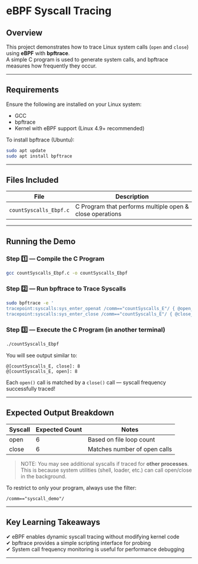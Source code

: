 # eBPF Syscall Tracing

## Overview
This project demonstrates how to trace Linux system calls (`open` and `close`) using **eBPF** with **bpftrace**.  
A simple C program is used to generate system calls, and bpftrace measures how frequently they occur.

---

## Requirements
Ensure the following are installed on your Linux system:
- GCC
- bpftrace
- Kernel with eBPF support (Linux 4.9+ recommended)

To install bpftrace (Ubuntu):
```sh
sudo apt update
sudo apt install bpftrace
```

---

## Files Included
| File | Description |
|------|-------------|
| `countSyscalls_Ebpf.c` | C Program that performs multiple open & close operations |

---

## Running the Demo

### Step 1️⃣ — Compile the C Program
```sh
gcc countSyscalls_Ebpf.c -o countSyscalls_Ebpf
```

### Step 2️⃣ — Run bpftrace to Trace Syscalls
```sh
sudo bpftrace -e '
tracepoint:syscalls:sys_enter_openat /comm=="countSyscalls_E"/ { @open_count = count(); }
tracepoint:syscalls:sys_enter_close /comm=="countSyscalls_E"/ { @close_count = count(); }'
```

### Step 3️⃣ — Execute the C Program (in another terminal)
```sh
./countSyscalls_Ebpf
```

You will see output similar to:
```
@[countSyscalls_E, close]: 8
@[countSyscalls_E, open]: 8
```

Each `open()` call is matched by a `close()` call — syscall frequency successfully traced!

---

## Expected Output Breakdown
| Syscall | Expected Count | Notes |
|--------|----------------|------|
| open   | 6              | Based on file loop count |
| close  | 6              | Matches number of open calls |

> NOTE: You may see additional syscalls if traced for **other processes**.  
> This is because system utilities (shell, loader, etc.) can call open/close in the background.

To restrict to only your program, always use the filter:
```
/comm=="syscall_demo"/
```

---

## Key Learning Takeaways
✔ eBPF enables dynamic syscall tracing without modifying kernel code  
✔ bpftrace provides a simple scripting interface for probing  
✔ System call frequency monitoring is useful for performance debugging

---